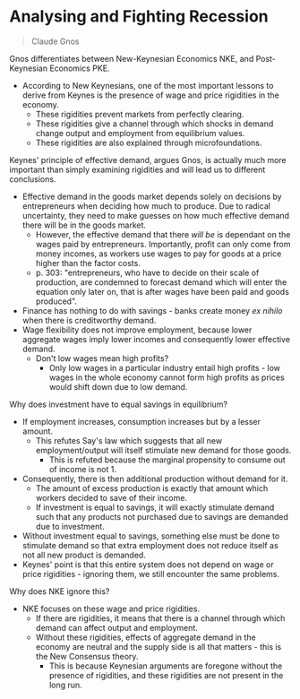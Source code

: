 # Analysing and Fighting Recession
>Claude Gnos

Gnos differentiates between New-Keynesian Economics NKE, and Post-Keynesian Economics PKE.
- According to New Keynesians, one of the most important lessons to derive from Keynes is the presence of wage and price rigidities in the economy.
	- These rigidities prevent markets from perfectly clearing.
	- These rigidities give a channel through which shocks in demand change output and employment from equilibrium values.
	- These rigidities are also explained through microfoundations.

Keynes' principle of effective demand, argues Gnos, is actually much more important than simply examining rigidities and will lead us to different conclusions.
- Effective demand in the goods market depends solely on decisions by entrepreneurs when deciding how much to produce. Due to radical uncertainty, they need to make guesses on how much effective demand there will be in the goods market.
	- However, the effective demand that there *will be* is dependant on the wages paid by entrepreneurs. Importantly, profit can only come from money incomes, as workers use wages to pay for goods at a price higher than the factor costs.
	- p. 303: "entrepreneurs, who have to decide on their scale of production, are condemned to forecast demand which will enter the equation only later on, that is after wages have been paid and goods produced".
- Finance has nothing to do with savings - banks create money *ex nihilo* when there is creditworthy demand.
- Wage flexibility does not improve employment, because lower aggregate wages imply lower incomes and consequently lower effective demand.
	- Don't low wages mean high profits?
		- Only low wages in a particular industry entail high profits - low wages in the whole economy cannot form high profits as prices would shift down due to low demand.

Why does investment have to equal savings in equilibrium?
- If employment increases, consumption increases but by a lesser amount.
	- This refutes Say's law which suggests that all new employment/output will itself stimulate new demand for those goods.
		- This is refuted because the marginal propensity to consume out of income is not 1.
- Consequently, there is then additional production without demand for it.
	- The amount of excess production is exactly that amount which workers decided to save of their income.
	- If investment is equal to savings, it will exactly stimulate demand such that any products not purchased due to savings are demanded due to investment.
- Without investment equal to savings, something else must be done to stimulate demand so that extra employment does not reduce itself as not all new product is demanded.
- Keynes' point is that this entire system does not depend on wage or price rigidities - ignoring them, we still encounter the same problems.

Why does NKE ignore this?
- NKE focuses on these wage and price rigidities.
	- If there are rigidities, it means that there is a channel through which demand can affect output and employment.
	- Without these rigidities, effects of aggregate demand in the economy are neutral and the supply side is all that matters - this is the New Consensus theory.
		- This is because Keynesian arguments are foregone without the presence of rigidities, and these rigidities are not present in the long run.